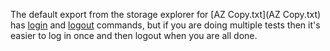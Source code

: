 The default export from the storage explorer for [AZ Copy.txt](AZ Copy.txt) has [login](https://learn.microsoft.com/en-us/azure/storage/common/storage-ref-azcopy-login) and [logout](https://learn.microsoft.com/en-us/azure/storage/common/storage-ref-azcopy-logout) commands, but if you are doing multiple tests then it's easier to log in once and then logout when you are all done.